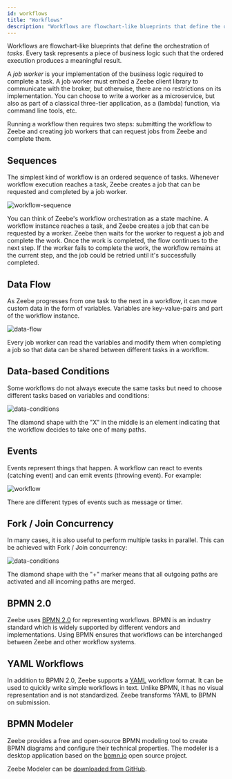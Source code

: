 ```yaml
---
id: workflows
title: "Workflows"
description: "Workflows are flowchart-like blueprints that define the orchestration of tasks."
---
```


Workflows are flowchart-like blueprints that define the orchestration of *tasks*. Every task represents a piece of business logic such that the ordered execution produces a meaningful result.

A *job worker* is your implementation of the business logic required to complete a task. A job worker must embed a Zeebe client library to communicate with the broker, but otherwise, there are no restrictions on its implementation. You can choose to write a worker as a microservice, but also as part of a classical three-tier application, as a \(lambda\) function, via command line tools, etc.

Running a workflow then requires two steps: submitting the workflow to Zeebe and creating job workers that can request jobs from Zeebe and complete them.

## Sequences

The simplest kind of workflow is an ordered sequence of tasks. Whenever workflow execution reaches a task, Zeebe creates a job that can be requested and completed by a job worker.

![workflow-sequence](assets/order-process.png)

You can think of Zeebe's workflow orchestration as a state machine. A workflow instance reaches a task, and Zeebe creates a job that can be requested by a worker. Zeebe then waits for the worker to request a job and complete the work. Once the work is completed, the flow continues to the next step. If the worker fails to complete the work, the workflow remains at the current step, and the job could be retried until it's successfully completed.

## Data Flow

As Zeebe progresses from one task to the next in a workflow, it can move custom data in the form of variables. Variables are key-value-pairs and part of the workflow instance.

![data-flow](assets/workflow-data-flow.png)

Every job worker can read the variables and modify them when completing a job so that data can be shared between different tasks in a workflow.

## Data-based Conditions

Some workflows do not always execute the same tasks but need to choose different tasks based on variables and conditions:

![data-conditions](assets/workflows-data-based-conditions.png)

The diamond shape with the "X" in the middle is an element indicating that the workflow decides to take one of many paths.

## Events

Events represent things that happen. A workflow can react to events (catching event) and can emit events (throwing event). For example:

![workflow](assets/workflow-events.png)

There are different types of events such as message or timer.

## Fork / Join Concurrency

In many cases, it is also useful to perform multiple tasks in parallel. This can be achieved with Fork / Join concurrency:

![data-conditions](assets/workflows-parallel-gateway.png)

The diamond shape with the "+" marker means that all outgoing paths are activated and all incoming paths are merged.

## BPMN 2.0

Zeebe uses [BPMN 2.0](http://www.bpmn.org/) for representing workflows. BPMN is an industry standard which is widely supported by different vendors and implementations. Using BPMN ensures that workflows can be interchanged between Zeebe and other workflow systems.

## YAML Workflows

In addition to BPMN 2.0, Zeebe supports a [YAML](http://yaml.org/) workflow format. It can be used to quickly write simple workflows in text. Unlike BPMN, it has no visual representation and is not standardized. Zeebe transforms YAML to BPMN on submission.

## BPMN Modeler

Zeebe provides a free and open-source BPMN modeling tool to create BPMN diagrams and configure their technical properties. The modeler is a desktop application based on the [bpmn.io](https://bpmn.io) open source project.

Zeebe Modeler can be [downloaded from GitHub](https://github.com/zeebe-io/zeebe-modeler/releases).
